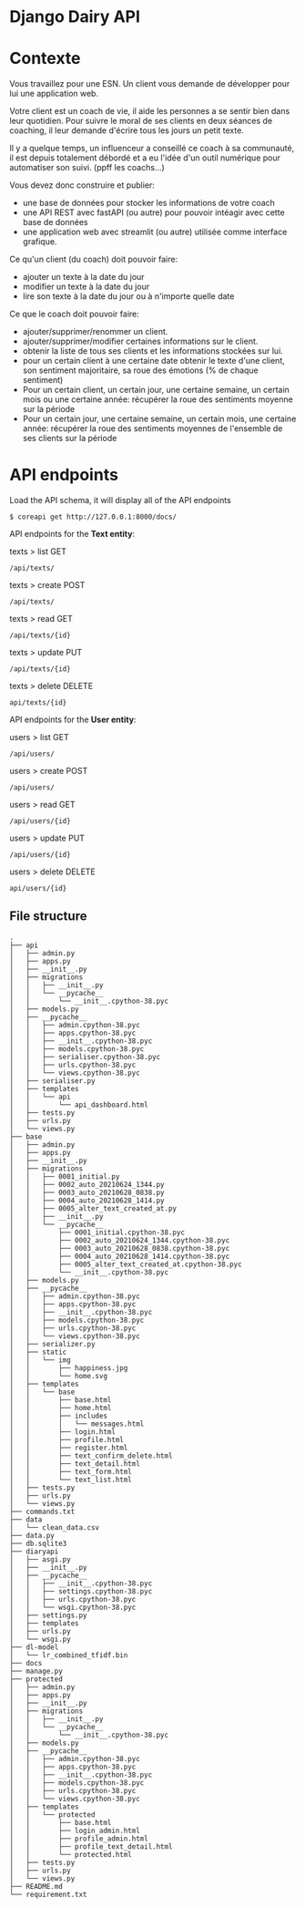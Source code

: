 # Django Dairy API

# Contexte

Vous travaillez pour une ESN. Un client vous demande de développer pour lui une application web.

Votre client est un coach de vie, il aide les personnes a se sentir bien dans leur quotidien. Pour suivre le moral de ses clients en deux séances de coaching, il leur demande d'écrire tous les jours un petit texte.

Il y a quelque temps, un influenceur a conseillé ce coach à sa communauté, il est depuis totalement débordé et a eu l'idée d'un outil numérique pour automatiser son suivi. (ppff les coachs...)

Vous devez donc construire et publier:

* une base de données pour stocker les informations de votre coach
* une API REST avec fastAPI (ou autre) pour pouvoir intéagir avec cette base de données
* une application web avec streamlit (ou autre) utilisée comme interface grafique.

Ce qu'un client (du coach) doit pouvoir faire:

* ajouter un texte à la date du jour
* modifier un texte à la date du jour
* lire son texte à la date du jour ou à n'importe quelle date

Ce que le coach doit pouvoir faire:

* ajouter/supprimer/renommer un client.
* ajouter/supprimer/modifier certaines informations sur le client.
* obtenir la liste de tous ses clients et les informations stockées sur lui.
* pour un certain client à une certaine date obtenir le texte d'une client, son sentiment majoritaire, sa roue des émotions (% de chaque sentiment)
* Pour un certain client, un certain jour, une certaine semaine, un certain mois ou une certaine année: récupérer la roue des sentiments moyenne sur la période
* Pour un certain jour, une certaine semaine, un certain mois, une certaine année: récupérer la roue des sentiments moyennes de l'ensemble de ses clients sur la période

# API endpoints

Load the API schema, it will display all of the API endpoints
```
$ coreapi get http://127.0.0.1:8000/docs/
```
API endpoints for the **Text entity**:

texts > list GET
```
/api/texts/
```
texts > create POST
```
/api/texts/
```

texts > read GET
```
/api/texts/{id}
```

texts > update PUT
```
/api/texts/{id}
```

texts > delete DELETE
```
api/texts/{id}
```

API endpoints for the **User entity**:

users > list GET
```
/api/users/
```
users > create POST
```
/api/users/
```

users > read GET
```
/api/users/{id}
```

users > update PUT
```
/api/users/{id}
```

users > delete DELETE
```
api/users/{id}
```


## File structure

```
.
├── api
│   ├── admin.py
│   ├── apps.py
│   ├── __init__.py
│   ├── migrations
│   │   ├── __init__.py
│   │   └── __pycache__
│   │       └── __init__.cpython-38.pyc
│   ├── models.py
│   ├── __pycache__
│   │   ├── admin.cpython-38.pyc
│   │   ├── apps.cpython-38.pyc
│   │   ├── __init__.cpython-38.pyc
│   │   ├── models.cpython-38.pyc
│   │   ├── serialiser.cpython-38.pyc
│   │   ├── urls.cpython-38.pyc
│   │   └── views.cpython-38.pyc
│   ├── serialiser.py
│   ├── templates
│   │   └── api
│   │       └── api_dashboard.html
│   ├── tests.py
│   ├── urls.py
│   └── views.py
├── base
│   ├── admin.py
│   ├── apps.py
│   ├── __init__.py
│   ├── migrations
│   │   ├── 0001_initial.py
│   │   ├── 0002_auto_20210624_1344.py
│   │   ├── 0003_auto_20210628_0838.py
│   │   ├── 0004_auto_20210628_1414.py
│   │   ├── 0005_alter_text_created_at.py
│   │   ├── __init__.py
│   │   └── __pycache__
│   │       ├── 0001_initial.cpython-38.pyc
│   │       ├── 0002_auto_20210624_1344.cpython-38.pyc
│   │       ├── 0003_auto_20210628_0838.cpython-38.pyc
│   │       ├── 0004_auto_20210628_1414.cpython-38.pyc
│   │       ├── 0005_alter_text_created_at.cpython-38.pyc
│   │       └── __init__.cpython-38.pyc
│   ├── models.py
│   ├── __pycache__
│   │   ├── admin.cpython-38.pyc
│   │   ├── apps.cpython-38.pyc
│   │   ├── __init__.cpython-38.pyc
│   │   ├── models.cpython-38.pyc
│   │   ├── urls.cpython-38.pyc
│   │   └── views.cpython-38.pyc
│   ├── serializer.py
│   ├── static
│   │   └── img
│   │       ├── happiness.jpg
│   │       └── home.svg
│   ├── templates
│   │   └── base
│   │       ├── base.html
│   │       ├── home.html
│   │       ├── includes
│   │       │   └── messages.html
│   │       ├── login.html
│   │       ├── profile.html
│   │       ├── register.html
│   │       ├── text_confirm_delete.html
│   │       ├── text_detail.html
│   │       ├── text_form.html
│   │       └── text_list.html
│   ├── tests.py
│   ├── urls.py
│   └── views.py
├── commands.txt
├── data
│   └── clean_data.csv
├── data.py
├── db.sqlite3
├── diaryapi
│   ├── asgi.py
│   ├── __init__.py
│   ├── __pycache__
│   │   ├── __init__.cpython-38.pyc
│   │   ├── settings.cpython-38.pyc
│   │   ├── urls.cpython-38.pyc
│   │   └── wsgi.cpython-38.pyc
│   ├── settings.py
│   ├── templates
│   ├── urls.py
│   └── wsgi.py
├── dl-model
│   └── lr_combined_tfidf.bin
├── docs
├── manage.py
├── protected
│   ├── admin.py
│   ├── apps.py
│   ├── __init__.py
│   ├── migrations
│   │   ├── __init__.py
│   │   └── __pycache__
│   │       └── __init__.cpython-38.pyc
│   ├── models.py
│   ├── __pycache__
│   │   ├── admin.cpython-38.pyc
│   │   ├── apps.cpython-38.pyc
│   │   ├── __init__.cpython-38.pyc
│   │   ├── models.cpython-38.pyc
│   │   ├── urls.cpython-38.pyc
│   │   └── views.cpython-38.pyc
│   ├── templates
│   │   └── protected
│   │       ├── base.html
│   │       ├── login_admin.html
│   │       ├── profile_admin.html
│   │       ├── profile_text_detail.html
│   │       └── protected.html
│   ├── tests.py
│   ├── urls.py
│   └── views.py
├── README.md
└── requirement.txt
```